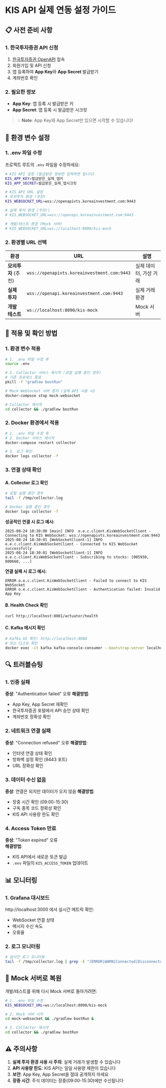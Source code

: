 # KIS API 실제 연동 설정 가이드

## 📋 사전 준비 사항

### 1. 한국투자증권 API 신청
1. [한국투자증권 OpenAPI](https://apiportal.koreainvestment.com/) 접속
2. 회원가입 및 API 신청
3. 앱 등록하여 **App Key**와 **App Secret** 발급받기
4. 계좌번호 확인

### 2. 필요한 정보
- **App Key**: 앱 등록 시 발급받은 키
- **App Secret**: 앱 등록 시 발급받은 시크릿

> 💡 **Note**: App Key와 App Secret만 있으면 시작할 수 있습니다!

## 🔧 환경 변수 설정

### 1. .env 파일 수정

프로젝트 루트의 `.env` 파일을 수정하세요:

```bash
# KIS API 설정 (발급받은 정보만 입력하면 됩니다)
KIS_APP_KEY=발급받은_실제_앱키
KIS_APP_SECRET=발급받은_실제_앱시크릿

# KIS API URL 설정
# 모의투자 환경 (추천)
KIS_WEBSOCKET_URL=wss://openapivts.koreainvestment.com:9443

# 실제 투자 환경 (주의!)
# KIS_WEBSOCKET_URL=wss://openapi.koreainvestment.com:9443

# 개발/테스트 환경 (Mock 서버)
# KIS_WEBSOCKET_URL=ws://localhost:8090/kis-mock
```

### 2. 환경별 URL 선택

| 환경 | URL | 설명 |
|------|-----|------|
| **모의투자** (추천) | `wss://openapivts.koreainvestment.com:9443` | 실제 데이터, 가상 거래 |
| **실제 투자** | `wss://openapi.koreainvestment.com:9443` | 실제 거래 환경 |
| **개발 테스트** | `ws://localhost:8090/kis-mock` | Mock 서버 |

## 🚀 적용 및 확인 방법

### 1. 환경 변수 적용

```bash
# 1. .env 파일 수정 후
source .env

# 2. Collector 서비스 재시작 (로컬 실행 중인 경우)
# 기존 프로세스 종료
pkill -f "gradlew bootRun"

# Mock WebSocket 서버 중지 (실제 API 사용 시)
docker-compose stop mock-websocket

# Collector 재시작
cd collector && ./gradlew bootRun
```

### 2. Docker 환경에서 적용

```bash
# 1. .env 파일 수정 후
# 2. Docker 서비스 재시작
docker-compose restart collector

# 3. 로그 확인
docker logs collector -f
```

### 3. 연결 상태 확인

#### A. Collector 로그 확인
```bash
# 로컬 실행 중인 경우
tail -f /tmp/collector.log

# Docker 실행 중인 경우  
docker logs collector -f
```

**성공적인 연결 시 로그 예시:**
```
2025-08-24 18:30:00 [main] INFO  o.e.c.client.KisWebSocketClient - Connecting to KIS WebSocket: wss://openapivts.koreainvestment.com:9443
2025-08-24 18:30:01 [WebSocketClient-1] INFO  o.e.c.client.KisWebSocketClient - Connected to KIS WebSocket successfully
2025-08-24 18:30:01 [WebSocketClient-1] INFO  o.e.c.client.KisWebSocketClient - Subscribing to stocks: [005930, 000660, ...]
```

**연결 실패 시 로그 예시:**
```
ERROR o.e.c.client.KisWebSocketClient - Failed to connect to KIS WebSocket
ERROR o.e.c.client.KisWebSocketClient - Authentication failed: Invalid App Key
```

#### B. Health Check 확인
```bash
curl http://localhost:8081/actuator/health
```

#### C. Kafka 메시지 확인
```bash
# Kafka UI 확인: http://localhost:8080
# 또는 CLI로 확인
docker exec -it kafka kafka-console-consumer --bootstrap-server localhost:9092 --topic quote-stream --from-beginning
```

## 🔍 트러블슈팅

### 1. 인증 실패
**증상**: "Authentication failed" 오류
**해결방법**:
- App Key, App Secret 재확인
- 한국투자증권 포털에서 API 승인 상태 확인
- 계좌번호 정확성 확인

### 2. 네트워크 연결 실패
**증상**: "Connection refused" 오류
**해결방법**:
- 인터넷 연결 상태 확인
- 방화벽 설정 확인 (9443 포트)
- URL 정확성 확인

### 3. 데이터 수신 없음
**증상**: 연결은 되지만 데이터가 오지 않음
**해결방법**:
- 장중 시간 확인 (09:00-15:30)
- 구독 종목 코드 정확성 확인
- KIS API 사용량 한도 확인

### 4. Access Token 만료
**증상**: "Token expired" 오류  
**해결방법**:
- KIS API에서 새로운 토큰 발급
- `.env` 파일의 `KIS_ACCESS_TOKEN` 업데이트

## 📊 모니터링

### 1. Grafana 대시보드
http://localhost:3000 에서 실시간 메트릭 확인:
- WebSocket 연결 상태
- 메시지 수신 속도
- 오류율

### 2. 로그 모니터링
```bash
# 실시간 로그 모니터링
tail -f /tmp/collector.log | grep -E "(ERROR|WARN|Connected|Disconnected)"
```

## 🔄 Mock 서버로 복원

개발/테스트를 위해 다시 Mock 서버로 돌아가려면:

```bash
# 1. .env 파일 수정
KIS_WEBSOCKET_URL=ws://localhost:8090/kis-mock

# 2. Mock 서버 시작
cd mock-websocket && ./gradlew bootRun &

# 3. Collector 재시작
cd collector && ./gradlew bootRun
```

## ⚠️ 주의사항

1. **실제 투자 환경 사용 시 주의**: 실제 거래가 발생할 수 있습니다
2. **API 사용량 한도**: KIS API는 일일 사용량 제한이 있습니다
3. **보안**: App Key, App Secret을 절대 공개하지 마세요
4. **장중 시간**: 주식 데이터는 장중(09:00-15:30)에만 수신됩니다

